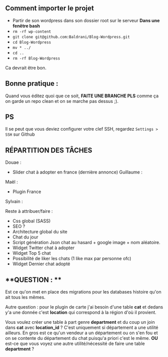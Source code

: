 Comment importer le projet
--

* Partir de son wordpress dans son dossier root sur le serveur
**Dans une fenêtre bash**
* `rm -rf wp-content`
* `git clone git@github.com:Baldrani/Blog-Wordpress.git`
* `cd Blog-Wordpress`
* `mv * ../`
* `cd ..`
* `rm -rf Blog-Wordpress`

Ca devrait être bon.

Bonne pratique : 
--
Quand vous éditez quoi que ce soit, **FAITE UNE BRANCHE PLS** comme ça on garde un repo clean et on se marche pas dessus ;).

PS
--
Il se peut que vous deviez configurer votre clef SSH, regardez `Settings > SSH` sur Github


**RÉPARTITION DES TÂCHES**
--

Douae : 
* Slider chat à adopter en france (dernière annonce)
Guillaume : 

Maël :
* Plugin France

Sylvain : 

Reste à attribuer/faire : 
* Css global (SASS)
* SEO ?
* Architecture global du site
* Chat du jour
* Script génération Json chat au hasard + google image + nom aléatoire.
* Widget Twitter chat à adopter
* Widget Top 5 chat
* Possibilité de liker les chats (1 like max par personne ofc)
* Widget Dernier chat adopté

**QUESTION : **
--

Est ce qu'on met en place des migrations  pour les databases histoire qu'on ait tous les mêmes.

Autre question : pour le plugin de carte j'ai besoin d'une table **cat** et dedans y'a une donnée c'est **location** qui correspond à la région d'où il provient.

Vous voulez créer une table à part genre **department**  et du coup un join dans **cat** avec **location_id** ? C'est uniquement si département a une utilité ailleurs. En gros est ce qu'un vendeur a un département ou on s'en fou et on se contente du département du chat puisqu'a priori c'est le même. **OU** est-ce que vous voyez une autre utilité/nécessité de faire une table **department** ?
